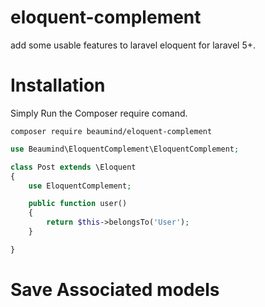# eloquent-complement
add some usable features to laravel eloquent for laravel 5+.
# Installation

Simply Run the Composer require comand.

```
composer require beaumind/eloquent-complement
```
```php
use Beaumind\EloquentComplement\EloquentComplement;

class Post extends \Eloquent
{
    use EloquentComplement;

    public function user()
    {
        return $this->belongsTo('User');
    }

}
```
# Save Associated models
